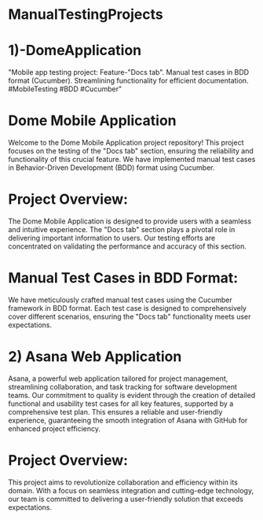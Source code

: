 # ManualTestingProjects
# 1)-DomeApplication
"Mobile app testing project: Feature-"Docs tab". Manual test cases in BDD format (Cucumber). Streamlining functionality for efficient documentation. #MobileTesting #BDD #Cucumber"
# Dome Mobile Application
Welcome to the Dome Mobile Application project repository! This project focuses on the testing of the "Docs tab" section, ensuring the reliability and functionality of this crucial feature. We have implemented manual test cases in Behavior-Driven Development (BDD) format using Cucumber.

# Project Overview:
The Dome Mobile Application is designed to provide users with a seamless and intuitive experience. The "Docs tab" section plays a pivotal role in delivering important information to users. Our testing efforts are concentrated on validating the performance and accuracy of this section.

# Manual Test Cases in BDD Format:
We have meticulously crafted manual test cases using the Cucumber framework in BDD format. Each test case is designed to comprehensively cover different scenarios, ensuring the "Docs tab" functionality meets user expectations.


# 2) Asana Web Application
Asana, a powerful web application tailored for project management, streamlining collaboration, and task tracking for software development teams. 
Our commitment to quality is evident through the creation of detailed functional and usability test cases for all key features, supported by a comprehensive test plan. This ensures a reliable and user-friendly experience, guaranteeing the smooth integration of Asana with GitHub for enhanced project efficiency.

# Project Overview:
This project aims to revolutionize collaboration and efficiency within its domain. With a focus on seamless integration and cutting-edge technology, our team is committed to delivering a user-friendly solution that exceeds expectations.

